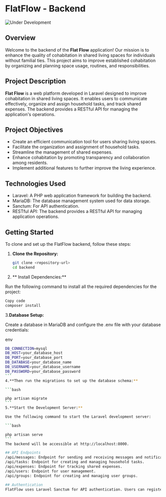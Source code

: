 # FlatFlow - Backend

![Under Development](https://img.shields.io/badge/status-under%20development-blue)

## Overview

Welcome to the backend of the **Flat Flow** application! Our mission is to enhance the quality of cohabitation in shared living spaces for individuals without familial ties. This project aims to improve established cohabitation by organizing and planning space usage, routines, and responsibilities.

## Project Description

**Flat Flow** is a web platform developed in Laravel designed to improve cohabitation in shared living spaces. It enables users to communicate effectively, organize and assign household tasks, and track shared expenses. The backend provides a RESTful API for managing the application's operations.

## Project Objectives

- Create an efficient communication tool for users sharing living spaces.
- Facilitate the organization and assignment of household tasks.
- Streamline the management of shared expenses.
- Enhance cohabitation by promoting transparency and collaboration among residents.
- Implement additional features to further improve the living experience.

## Technologies Used

- Laravel: A PHP web application framework for building the backend.
- MariaDB: The database management system used for data storage.
- Sanctum: For API authentication.
- RESTful API: The backend provides a RESTful API for managing application operations.

## Getting Started

To clone and set up the FlatFlow backend, follow these steps:

1. **Clone the Repository:**

   ```bash
   git clone <repository-url>
   cd backend
   ```
2. ** Install Dependencies:**

Run the following command to install all the required dependencies for the project:

```bash
Copy code
composer install
```
3.**Database Setup:**

Create a database in MariaDB and configure the .env file with your database credentials:

env
``````bash
DB_CONNECTION=mysql
DB_HOST=your_database_host
DB_PORT=your_database_port
DB_DATABASE=your_database_name
DB_USERNAME=your_database_username
DB_PASSWORD=your_database_password
```
4.**Then run the migrations to set up the database schema:**

```bash

php artisan migrate
```
5.**Start the Development Server:**

Use the following command to start the Laravel development server:

```bash

php artisan serve
```
The backend will be accessible at http://localhost:8000.

## API Endpoints
/api/messages: Endpoint for sending and receiving messages and notifications.
/api/tasks: Endpoint for creating and managing household tasks.
/api/expenses: Endpoint for tracking shared expenses.
/api/users: Endpoint for user management.
/api/groups: Endpoint for creating and managing user groups.

## Authentication
FlatFlow uses Laravel Sanctum for API authentication. Users can register and log in to the application to access the features.
